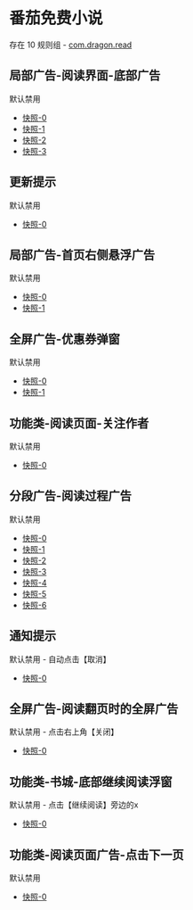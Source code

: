 # 番茄免费小说

存在 10 规则组 - [com.dragon.read](/src/apps/com.dragon.read.ts)

## 局部广告-阅读界面-底部广告

默认禁用

- [快照-0](https://i.gkd.li/import/12908734)
- [快照-1](https://i.gkd.li/import/12716444)
- [快照-2](https://i.gkd.li/import/13062909)
- [快照-3](https://i.gkd.li/import/13520314)

## 更新提示

默认禁用

- [快照-0](https://i.gkd.li/import/12716477)

## 局部广告-首页右侧悬浮广告

默认禁用

- [快照-0](https://i.gkd.li/import/12716506)
- [快照-1](https://i.gkd.li/import/13318796)

## 全屏广告-优惠券弹窗

默认禁用

- [快照-0](https://i.gkd.li/import/12910159)
- [快照-1](https://i.gkd.li/import/12878266)

## 功能类-阅读页面-关注作者

默认禁用

- [快照-0](https://i.gkd.li/import/13399505)

## 分段广告-阅读过程广告

默认禁用

- [快照-0](https://i.gkd.li/import/13520160)
- [快照-1](https://i.gkd.li/import/13843155)
- [快照-2](https://i.gkd.li/import/13816453)
- [快照-3](https://i.gkd.li/import/13520219)
- [快照-4](https://i.gkd.li/import/13674550)
- [快照-5](https://i.gkd.li/import/13816454)
- [快照-6](https://i.gkd.li/import/14093128)

## 通知提示

默认禁用 - 自动点击【取消】

- [快照-0](https://i.gkd.li/import/12716592)

## 全屏广告-阅读翻页时的全屏广告

默认禁用 - 点击右上角【关闭】

- [快照-0](https://i.gkd.li/import/13191156)

## 功能类-书城-底部继续阅读浮窗

默认禁用 - 点击【继续阅读】旁边的x

- [快照-0](https://i.gkd.li/import/14031943)

## 功能类-阅读页面广告-点击下一页

默认禁用

- [快照-0](https://i.gkd.li/import/13674556)
